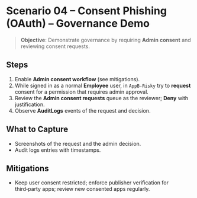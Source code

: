 # Scenario 04 – Consent Phishing (OAuth) – Governance Demo

> **Objective**: Demonstrate governance by requiring **Admin consent** and reviewing consent requests.

## Steps
1. Enable **Admin consent workflow** (see mitigations).
2. While signed in as a normal **Employee** user, in `AppB-Risky` try to **request** consent for a permission that requires admin approval.
3. Review the **Admin consent requests** queue as the reviewer; **Deny** with justification.
4. Observe **AuditLogs** events of the request and decision.

## What to Capture
- Screenshots of the request and the admin decision.
- Audit logs entries with timestamps.

## Mitigations
- Keep user consent restricted; enforce publisher verification for third‑party apps; review new consented apps regularly.
